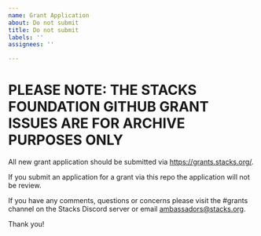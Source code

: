 ```yaml
---
name: Grant Application
about: Do not submit
title: Do not submit
labels: ''
assignees: ''

---
```


# PLEASE NOTE: THE STACKS FOUNDATION GITHUB GRANT ISSUES ARE FOR ARCHIVE PURPOSES ONLY

All new grant application should be submitted via https://grants.stacks.org/.

If you submit an application for a grant via this repo the application will not be review.

If you have any comments, questions or concerns please visit the #grants channel on the Stacks Discord server or email ambassadors@stacks.org.

Thank you!
